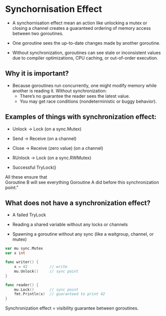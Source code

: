 # Synchornisation Effect

- A synchornisation effect mean an action like unlocking a mutex or closing a channel  creates a guaranteed ordering of memory access between two goroutines.

- One goroutine sees the up-to-date changes made by another goroutine.

- Without synchronization, goroutines can see stale or inconsistent values due to compiler optimizations, CPU caching, or out-of-order execution.

## Why it is important?

- Because goroutines run concurrently, one might modify memory while another is reading it. Without synchronization:
    - There’s no guarantee the reader sees the latest value.
    - You may get race conditions (nondeterministic or buggy behavior).


##  Examples of things with synchronization effect:

- Unlock → Lock (on a sync.Mutex)

- Send → Receive (on a channel)

- Close → Receive (zero value) (on a channel)

- RUnlock → Lock (on a sync.RWMutex)

- Successful TryLock()

All these ensure that  
    Goroutine B will see everything Goroutine A did before this synchronization point."


## What does not have a synchronization effect?

- A failed TryLock

- Reading a shared variable without any locks or channels

- Spawning a goroutine without any sync (like a waitgroup, channel, or mutex)


```go
var mu sync.Mutex
var x int

func writer() {
    x = 42          // write
    mu.Unlock()     // sync point
}

func reader() {
    mu.Lock()       // sync point
    fmt.Println(x)  // guaranteed to print 42
}
```

Synchronization effect = visibility guarantee between goroutines.

